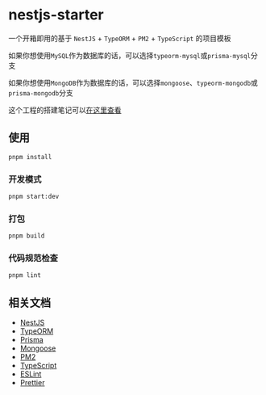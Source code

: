 # nestjs-starter

一个开箱即用的基于 `NestJS` + `TypeORM` + `PM2` + `TypeScript` 的项目模板

如果你想使用`MySQL`作为数据库的话，可以选择`typeorm-mysql`或`prisma-mysql`分支

如果你想使用`MongoDB`作为数据库的话，可以选择`mongoose`、`typeorm-mongodb`或`prisma-mongodb`分支

这个工程的搭建笔记可以[在这里查看](https://welives.github.io/blog/front-end/nodejs/nestjs/create.html)

## 使用

```sh
pnpm install
```

### 开发模式

```sh
pnpm start:dev
```

### 打包

```sh
pnpm build
```

### 代码规范检查

```sh
pnpm lint
```

## 相关文档

- [NestJS](https://docs.nestjs.cn/)
- [TypeORM](https://typeorm.nodejs.cn/)
- [Prisma](https://prisma.nodejs.cn/)
- [Mongoose](https://mongoose.nodejs.cn/)
- [PM2](https://pm2.fenxianglu.cn/)
- [TypeScript](https://www.tslang.cn/)
- [ESLint](https://eslint.nodejs.cn/)
- [Prettier](https://prettier.nodejs.cn/)
